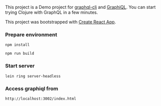 This project is a Demo project for [graphql-clj](https://github.com/tendant/graphql-clj) and [GraphiQL](https://github.com/graphql/graphiql). You can start trying Clojure with GraphQL in a few minutes.

This project was bootstrapped with [Create React App](https://github.com/facebookincubator/create-react-app).

### Prepare environment

    npm install

    npm run build

### Start server

    lein ring server-headless

### Access graphiql from

    http://localhost:3002/index.html
